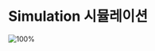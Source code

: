 # Simulation 시뮬레이션
![100%](https://progress-bar.dev/0/?scale=61&title=progress&width=500&color=babaca&suffix=/61)
